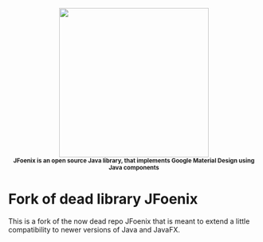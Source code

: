 <p align="center">
<img width=300 src="https://github.com/ihmcrobotics/JFoenix-Group/blob/master/logo-JFX.png"><br>
<sup>
<b>JFoenix is an open source Java library, that implements Google Material Design using Java components</b>
</sup>
</p>

# Fork of dead library JFoenix
This is a fork of the now dead repo JFoenix that is meant to extend a little compatibility to newer versions of Java and JavaFX.

